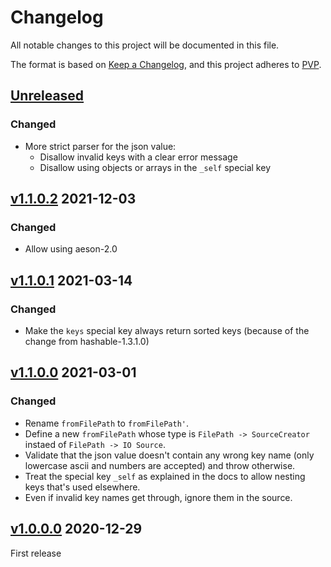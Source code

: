 # Changelog
All notable changes to this project will be documented in this file.

The format is based on [Keep a Changelog](https://keepachangelog.com/en/1.0.0/),
and this project adheres to [PVP](https://pvp.haskell.org/).

## [Unreleased]

### Changed

* More strict parser for the json value:
  - Disallow invalid keys with a clear error message
  - Disallow using objects or arrays in the `_self` special key

## [v1.1.0.2] 2021-12-03

### Changed

* Allow using aeson-2.0

## [v1.1.0.1] 2021-03-14

### Changed

* Make the `keys` special key always return sorted keys (because of the change from hashable-1.3.1.0)

## [v1.1.0.0] 2021-03-01

### Changed

* Rename `fromFilePath` to `fromFilePath'`.
* Define a new `fromFilePath` whose type is `FilePath -> SourceCreator` instaed of `FilePath -> IO Source`.
* Validate that the json value doesn't contain any wrong key name (only lowercase ascii and numbers
  are accepted) and throw otherwise.
* Treat the special key `_self` as explained in the docs to allow nesting keys that's used elsewhere.
* Even if invalid key names get through, ignore them in the source.


## [v1.0.0.0] 2020-12-29

First release

[Unreleased]: https://github.com/ludat/conferer/compare/conferer-aeson_v1.1.0.1...HEAD
[v1.1.0.2]: https://github.com/ludat/conferer/compare/conferer-aeson_v1.1.0.1...conferer-aeson_v1.1.0.2
[v1.1.0.1]: https://github.com/ludat/conferer/compare/conferer-aeson_v1.1.0.0...conferer-aeson_v1.1.0.1
[v1.1.0.0]: https://github.com/ludat/conferer/compare/conferer-aeson_v1.0.0.0...conferer-aeson_v1.1.0.0
[v1.0.0.0]: https://github.com/ludat/conferer/compare/v0.0.0.0...conferer-aeson_v1.0.0.0
